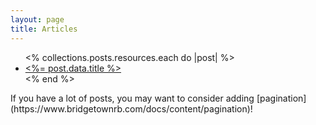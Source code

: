 ```yaml
---
layout: page
title: Articles
---
```


<ul>
  <% collections.posts.resources.each do |post| %>
    <li>
      <a href="<%= post.relative_url %>"><%= post.data.title %></a>
    </li>
  <% end %>
</ul>

<div class="hidden">If you have a lot of posts, you may want to consider adding [pagination](https://www.bridgetownrb.com/docs/content/pagination)!</div>
